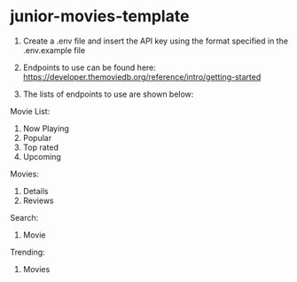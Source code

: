 # junior-movies-template

1. Create a .env file and insert the API key using the format specified in the .env.example file

2. Endpoints to use can be found here: https://developer.themoviedb.org/reference/intro/getting-started

3. The lists of endpoints to use are shown below:

Movie List:
1. Now Playing
2. Popular
3. Top rated
4. Upcoming

Movies:
1. Details
2. Reviews

Search:
1. Movie

Trending:
1. Movies
